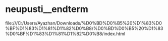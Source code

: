 # neupusti__endterm
file:///C:/Users/Ayazhan/Downloads/%D0%BD%D0%B5%20%D1%83%D0%BF%D1%83%D1%81%D1%82%D0%B8/%D0%BD%D0%B5%20%D1%83%D0%BF%D1%83%D1%81%D1%82%D0%B8/index.html
